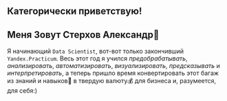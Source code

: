 ## Категорически приветствую!

## Меня Зовут Стерхов Александр🙋

Я начинающий `Data Scientist`, вот-вот только закончивший `Yandex.Practicum`. Весь этот год я учился *предобрабатывать*,
*анализировать*, *автоматизировать*, *визуализировать*, *предсказывать* и *интерпретировать*, а теперь пришло время конвертировать этот багаж из знаний и навыков💼 в твердую валюту💰 для бизнеса и, разумеется, для себя:)
